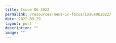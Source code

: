 ```yaml
---
title: Issue 06 2022
permalink: /resources/news-in-focus/issue062022/
date: 2022-09-29
layout: post
description: ""
image: ""
---
```

